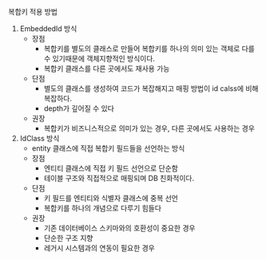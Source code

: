 복합키 적용 방법

1. EmbeddedId 방식
   - 장점
       - 복합키를 별도의 클래스로 만들어 복합키를 하나의 의미 있는 객체로 다를 수 있기때문에 객체지향적인 방식이다.
       - 복합키 클래스를 다른 곳에서도 재사용 가능
   - 단점
     - 별도의 클래스를 생성하여 코드가 복잡해지고 매핑 방법이 id calss에 비해 복잡하다.
     - depth가 깊어질 수 있다
   - 권장
     - 복합키가 비즈니스적으로 의미가 있는 경우, 다른 곳에서도 사용하는 경우
2. IdClass 방식
    - entity 클래스에 직접 복합키 필드들을 선언하는 방식
     - 장점
       - 엔티티 클래스에 직접 키 필드 선언으로 단순함
       - 테이블 구조와 직접적으로 매핑되며 DB 친화적이다.
     - 단점
       - 키 필드를 엔티티와 식별자 클래스에 중복 선언
       - 복합키를 하나의 개념으로 다루기 힘들다
     - 권장
       - 기존 데이터베이스 스키마와의 호환성이 중요한 경우
       - 단순한 구조 지향
       - 레거시 시스템과의 연동이 필요한 경우